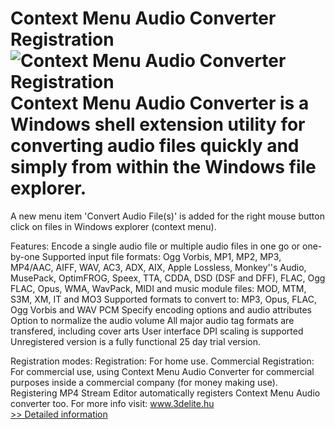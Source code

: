 # Context Menu Audio Converter Registration<br />![Context Menu Audio Converter Registration](https://mycommerce.akamaized.net/api/pimages/P300851700/BIG/300851700.PNG)<br />Context Menu Audio Converter is a Windows shell extension utility for converting audio files quickly and simply from within the Windows file explorer.
A new menu item 'Convert Audio File(s)' is added for the right mouse button click on files in Windows explorer (context menu).

Features:
Encode a single audio file or multiple audio files in one go or one-by-one
Supported input file formats: Ogg Vorbis, MP1, MP2, MP3, MP4/AAC, AIFF, WAV, AC3, ADX, AIX, Apple Lossless, Monkey''s Audio, MusePack, OptimFROG, Speex, TTA, CDDA, DSD (DSF and DFF), FLAC, Ogg FLAC, Opus, WMA, WavPack, MIDI and music module files: MOD, MTM, S3M, XM, IT and MO3
Supported formats to convert to: MP3, Opus, FLAC, Ogg Vorbis and WAV PCM
Specify encoding options and audio attributes
Option to normalize the audio volume
All major audio tag formats are transfered, including cover arts
User interface DPI scaling is supported
Unregistered version is a fully functional 25 day trial version.

Registration modes:
Registration: For home use.
Commercial Registration: For commercial use, using Context Menu Audio Converter for commercial purposes inside a commercial company (for money making use).
Registering MP4 Stream Editor automatically registers Context Menu Audio converter too.
For more info visit: www.3delite.hu<br />[>> Detailed information](https://secure.shareit.com/shareit/product.html?productid=300851700&affiliateid=200057808)